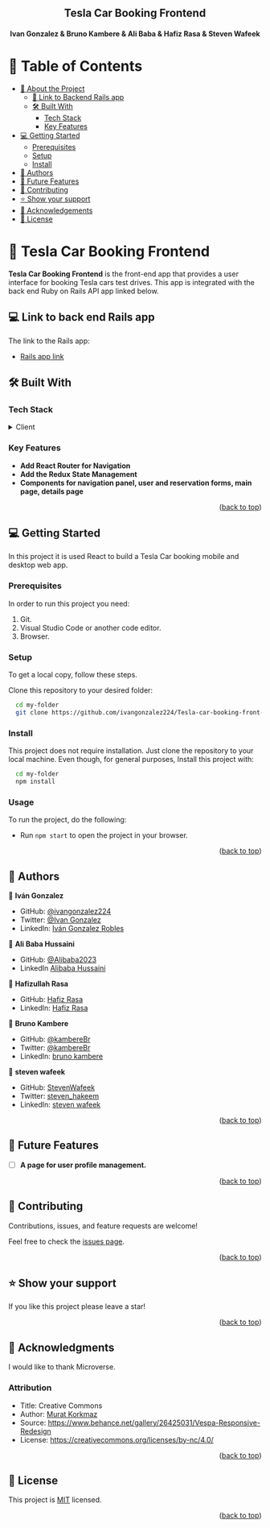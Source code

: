 <a name="readme-top"></a>

<div align="center">

  <h2><b>Tesla Car Booking Frontend</b></h2>
  <h4>Ivan Gonzalez & Bruno Kambere & Ali Baba & Hafiz Rasa & Steven Wafeek</h4>

</div>

<!-- TABLE OF CONTENTS -->

# 📗 Table of Contents

- [📖 About the Project](#about-project)
  - [🔗 Link to Backend Rails app](#link-backend)
  - [🛠 Built With](#built-with)
    - [Tech Stack](#tech-stack)
    - [Key Features](#key-features)
- [💻 Getting Started](#getting-started)
  - [Prerequisites](#prerequisites)
  - [Setup](#setup)
  - [Install](#install)
- [👥 Authors](#authors)
- [🔭 Future Features](#future-features)
- [🤝 Contributing](#contributing)
- [⭐️ Show your support](#support)
- [🙏 Acknowledgements](#acknowledgements)
- [📝 License](#license)

<!-- PROJECT DESCRIPTION -->

# 📖 Tesla Car Booking Frontend <a name="about-project"></a>

**Tesla Car Booking Frontend** is the front-end app that provides a user interface for booking Tesla cars test drives. This app is integrated with the back end Ruby on Rails API app linked below.

## 💻 Link to back end Rails app <a name="link-backend"></a>

The link to the Rails app:

- [Rails app link](https://github.com/hafiz1379/Tesla-car-booking-back-end)

## 🛠 Built With <a name="built-with"></a>

### Tech Stack <a name="tech-stack"></a>

<details>
  <summary>Client</summary>
  <ul>
    <li><a href="https://react.dev/">React</a></li>
    <li><a href="https://redux.js.org/">Redux</a></li>
    <li><a href="https://developer.mozilla.org/es/docs/Web/CSS">CSS</a></li>
  </ul>
</details>

<!-- Features -->

### Key Features <a name="key-features"></a>

- **Add React Router for Navigation**
- **Add the Redux State Management**
- **Components for navigation panel, user and reservation forms, main page, details page**

<p align="right">(<a href="#readme-top">back to top</a>)</p>


<!-- GETTING STARTED -->

## 💻 Getting Started <a name="getting-started"></a>

In this project it is used React to build a Tesla Car booking mobile and desktop web app.

### Prerequisites

In order to run this project you need:

1. Git.
2. Visual Studio Code or another code editor.
3. Browser.

### Setup

To get a local copy, follow these steps.

Clone this repository to your desired folder:

```sh
  cd my-folder
  git clone https://github.com/ivangonzalez224/Tesla-car-booking-front-end.git
```

### Install

This project does not require installation. Just clone the repository to your local machine.
Even though, for general purposes, Install this project with:
```sh
  cd my-folder
  npm install
```

### Usage

To run the project, do the following:
- Run `npm start` to open the project in your browser.

<p align="right">(<a href="#readme-top">back to top</a>)</p>

<!-- AUTHORS -->

## 👥 Authors <a name="authors"></a>

👤 **Iván Gonzalez**

- GitHub: [@ivangonzalez224](https://github.com/ivangonzalez224)
- Twitter: [@Ivan Gonzalez](https://twitter.com/ivang2204)
- LinkedIn: [Iván Gonzalez Robles](https://www.linkedin.com/in/iván-gonzalez-robles-957491275/)

👤 **Ali Baba Hussaini**

- GitHub: [@Alibaba2023](https://github.com/Alibaba2023/)
- LinkedIn [Alibaba Hussaini](https://www.linkedin.com/in/ali-baba-hussaini-630607267/)

👤 **Hafizullah Rasa**

- GitHub: [Hafiz Rasa](https://github.com/hafiz1379)
- LinkedIn: [Hafiz Rasa](https://www.linkedin.com/in/hafiz1379/)

👤 **Bruno Kambere**

- GitHub: [@kambereBr](https://github.com/kambereBr)
- Twitter: [@kambereBr](https://twitter.com/kambereBr)
- LinkedIn: [bruno kambere](https://www.linkedin.com/in/bruno-kambere-399447138/)

👤 **steven wafeek**

- GitHub: [StevenWafeek](https://github.com/StevenWafeek)
- Twitter: [steven_hakeem](https://twitter.com/steven_hakeem)
- LinkedIn: [steven wafeek](https://www.linkedin.com/in/steven-wafeek-b629341b6/)

<p align="right">(<a href="#readme-top">back to top</a>)</p>

<!-- FUTURE FEATURES -->

## 🔭 Future Features <a name="future-features"></a>

- [ ] **A page for user profile management.**

<p align="right">(<a href="#readme-top">back to top</a>)</p>

<!-- CONTRIBUTING -->

## 🤝 Contributing <a name="contributing"></a>

Contributions, issues, and feature requests are welcome!

Feel free to check the [issues page](https://github.com/ivangonzalez224/Tesla-car-booking-front-end/issues).

<p align="right">(<a href="#readme-top">back to top</a>)</p>

<!-- SUPPORT -->

## ⭐️ Show your support <a name="support"></a>

If you like this project please leave a star!

<p align="right">(<a href="#readme-top">back to top</a>)</p>

<!-- ACKNOWLEDGEMENTS -->

## 🙏 Acknowledgments <a name="acknowledgements"></a>

I would like to thank Microverse.

<h3><b>Attribution</b></h3>

- Title: Creative Commons
- Author: [Murat Korkmaz](https://www.behance.net/muratk)
- Source: https://www.behance.net/gallery/26425031/Vespa-Responsive-Redesign
- License: https://creativecommons.org/licenses/by-nc/4.0/

<p align="right">(<a href="#readme-top">back to top</a>)</p>

<!-- LICENSE -->

## 📝 License <a name="license"></a>

This project is [MIT](./LICENSE) licensed.

<p align="right">(<a href="#readme-top">back to top</a>)</p>